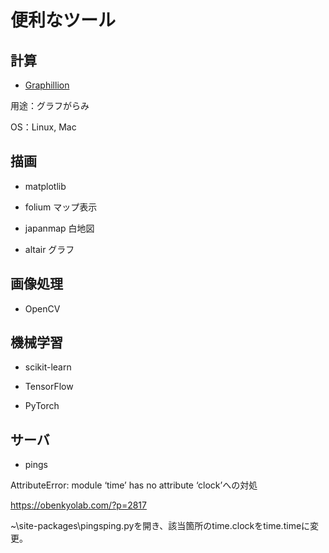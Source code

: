 # 便利なツール

## 計算

- [Graphillion](https://github.com/takemaru/graphillion/wiki)

用途：グラフがらみ

OS：Linux, Mac

## 描画

- matplotlib

- folium  マップ表示

- japanmap  白地図

- altair  グラフ

## 画像処理

- OpenCV

## 機械学習

- scikit-learn

- TensorFlow

- PyTorch

## サーバ

- pings

AttributeError: module ‘time’ has no attribute ‘clock’への対処

https://obenkyolab.com/?p=2817

~\site-packages\pingsping.pyを開き、該当箇所のtime.clockをtime.timeに変更。

